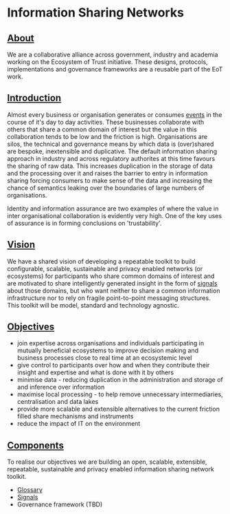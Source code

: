 # Information Sharing Networks

## [About](#about)

We are a collaborative alliance across government, industry and academia working on the Ecosystem of Trust initiative. These designs, protocols, implementations and governance frameworks are a reusable part of the EoT work.

## [Introduction](#introduction)

Almost every business or organisation generates or consumes [events](glossary.md#event) in the course of it's day to day activities. These businesses collaborate with others that share a common domain of interest but the value in this collaboration tends to be low and the friction is high. Organisations are silos, the technical and governance means by which data is (over)shared are bespoke, inextensible and duplicative. The default information sharing approach in industry and across regulatory authorites at this time favours the sharing of raw data. This increases duplication in the storage of data and the processing over it and raises the barrier to entry in information sharing forcing consumers to make sense of the data and increasing the chance of semantics leaking over the boundaries of large numbers of organisations.

Identity and information assurance are two examples of where the value in inter organisational collaboration is evidently very high. One of the key uses of assurance is in forming conclusions on 'trustability'.

## [Vision](#vision)

We have a shared vision of developing a repeatable toolkit to build configurable, scalable, sustainable and privacy enabled networks (or ecosystems) for participants who share common domains of interest and are motivated to share intelligently generated insight in the form of [signals](glossary.md#signal) about those domains, but who want neither to share a common information infrastructure nor to rely on fragile point-to-point messaging structures. This toolkit will be model, standard and technology agnostic.

## [Objectives](#objectives)

- join expertise across organisations and individuals participating in mutually beneficial ecosystems to improve decision making and business processes close to real time at an ecosystemic level
- give control to participants over how and when they contribute their insight and expertise and what is done with it by others
- minimise data - reducing duplication in the administration and storage of and inference over information
- maximise local processing - to help remove unnecessary intermediaries, centralisation and data lakes
- provide more scalable and extensible alternatives to the current friction filled share mechanisms and instruments
- reduce the impact of IT on the environment

## [Components](#components)

To realise our objectives we are building an open, scalable, extensible, repeatable, sustainable and privacy enabled information sharing network toolkit.

- [Glossary](glossary.md)
- [Signals](https://github.com/information-sharing-networks/signals)
- Governance framework (TBD)
